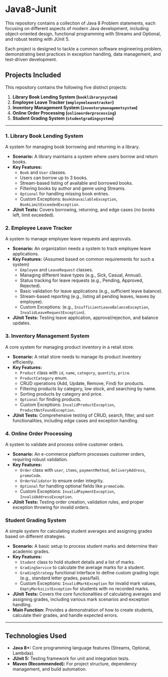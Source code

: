 # Java8-Junit

This repository contains a collection of Java 8 Problem statements, each focusing on different aspects of modern Java development, including object-oriented design, functional programming with Streams and Optional, and robust testing with JUnit 5.

Each project is designed to tackle a common software engineering problem, demonstrating best practices in exception handling, data management, and test-driven development.

## Projects Included

This repository contains the following five distinct projects:

1.  **Library Book Lending System (`booklibrarysystem`)**
2.  **Employee Leave Tracker (`employeeleavetracker`)**
3.  **Inventory Management System (`inventorymanagemntsystem`)**
4.  **Online Order Processing (`onlineorderprocessing`)**
5.  **Student Grading System (`studentgradingsystem`)**

---

### 1. Library Book Lending System

A system for managing book borrowing and returning in a library.

* **Scenario:** A library maintains a system where users borrow and return books.
* **Key Features:**
    * `Book` and `User` classes.
    * Users can borrow up to 3 books.
    * Stream-based listing of available and borrowed books.
    * Filtering books by author and genre using Streams.
    * `Optional` for handling missing book entries.
    * Custom Exceptions: `BookUnavailableException`, `BookLimitExceededException`.
* **JUnit Tests:** Covers borrowing, returning, and edge cases (no books left, limit exceeded).

### 2. Employee Leave Tracker

A system to manage employee leave requests and approvals.

* **Scenario:** An organization needs a system to track employee leave applications.
* **Key Features:** (Assumed based on common requirements for such a system)
    * `Employee` and `LeaveRequest` classes.
    * Managing different leave types (e.g., Sick, Casual, Annual).
    * Status tracking for leave requests (e.g., Pending, Approved, Rejected).
    * Basic validation for leave applications (e.g., sufficient leave balance).
    * Stream-based reporting (e.g., listing all pending leaves, leaves by employee).
    * Custom Exceptions: (e.g., `InsufficientLeaveBalanceException`, `InvalidLeaveRequestException`).
* **JUnit Tests:** Testing leave application, approval/rejection, and balance updates.

### 3. Inventory Management System

A core system for managing product inventory in a retail store.

* **Scenario:** A retail store needs to manage its product inventory efficiently.
* **Key Features:**
    * `Product` class with `id`, `name`, `category`, `quantity`, `price`.
    * `ProductCategory` enum.
    * CRUD operations (Add, Update, Remove, Find) for products.
    * Filtering products by category, low stock, and searching by name.
    * Sorting products by category and price.
    * `Optional` for finding products.
    * Custom Exceptions: `InvalidProductException`, `ProductNotFoundException`.
* **JUnit Tests:** Comprehensive testing of CRUD, search, filter, and sort functionalities, including edge cases and exception handling.

### 4. Online Order Processing

A system to validate and process online customer orders.

* **Scenario:** An e-commerce platform processes customer orders, requiring robust validation.
* **Key Features:**
    * `Order` class with `user`, `items`, `paymentMethod`, `deliveryAddress`, `promoCode`.
    * `OrderValidator` to ensure order integrity.
    * `Optional` for handling optional fields like `promoCode`.
    * Custom Exceptions: `InvalidPaymentException`, `InvalidAddressException`.
* **JUnit Tests:** Testing order creation, validation rules, and proper exception throwing for invalid orders.

### Student Grading System

A simple system for calculating student averages and assigning grades based on different strategies.

* **Scenario:** A basic setup to process student marks and determine their academic grades.
* **Key Features:**
  * `Student` class to hold student details and a list of marks.
  * `GradingService` to calculate the average marks for a student.
  * `GradingStrategy` functional interface to define custom grading logic (e.g., standard letter grades, pass/fail).
  * Custom Exceptions: `InvalidMarkException` for invalid mark values, `EmptyMarksListException` for students with no recorded marks.
* **JUnit Tests:** Covers the core functionalities of calculating averages and assigning grades, including various mark scenarios and exception handling.
* **Main Function:** Provides a demonstration of how to create students, calculate their grades, and handle expected errors.

---

## Technologies Used

* **Java 8+:** Core programming language features (Streams, Optional, Lambdas).
* **JUnit 5:** Testing framework for unit and integration tests.
* **Maven (Recommended):** For project structure, dependency management, and build automation.

